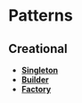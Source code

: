 # Patterns

## Creational

* **[Singleton](src/singleton.rs)**
* **[Builder](src/builder.rs)**
* **[Factory](src/factory.rs)**

